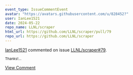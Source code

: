 ```yaml
---
event_type: IssueCommentEvent
avatar: "https://avatars.githubusercontent.com/u/828452?"
user: IanLee1521
date: 2024-05-22
repo_name: LLNL/scraper
html_url: https://github.com/LLNL/scraper/pull/79
repo_url: https://github.com/LLNL/scraper
---
```


<a href='https://github.com/IanLee1521' target='_blank'>IanLee1521</a> commented on issue <a href='https://github.com/LLNL/scraper/pull/79' target='_blank'>LLNL/scraper#79</a>.

<small>Thanks!...</small>

<a href='https://github.com/LLNL/scraper/pull/79' target='_blank'>View Comment</a>